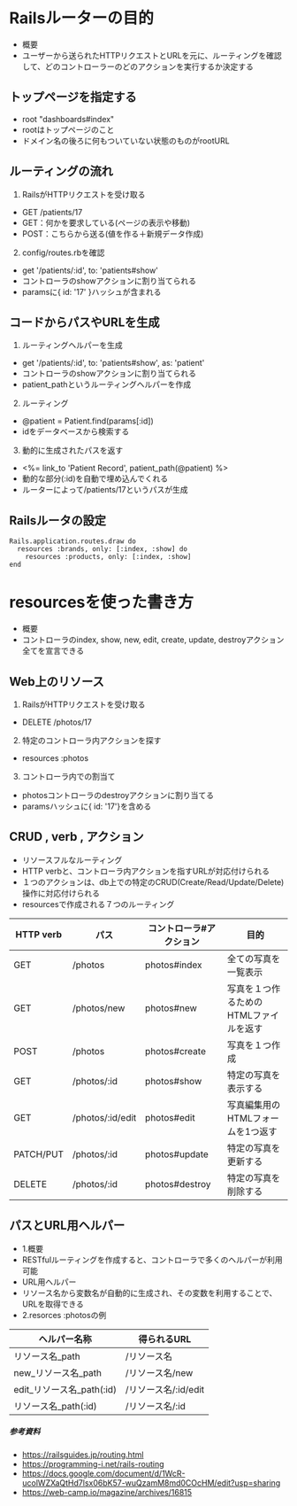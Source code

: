 # Railsルーターの目的
- 概要
 - ユーザーから送られたHTTPリクエストとURLを元に、ルーティングを確認して、どのコントローラーのどのアクションを実行するか決定する
## トップページを指定する
- root "dashboards#index"
 - rootはトップページのこと
 - ドメイン名の後ろに何もついていない状態のものがrootURL
## ルーティングの流れ
1. RailsがHTTPリクエストを受け取る
- GET /patients/17
 - GET：何かを要求している(ページの表示や移動)
 - POST：こちらから送る(値を作る＋新規データ作成)
2. config/routes.rbを確認
- get '/patients/:id', to: 'patients#show'
 - コントローラのshowアクションに割り当てられる
 - paramsに{ id: '17' }ハッシュが含まれる
## コードからパスやURLを生成
1. ルーティングヘルパーを生成
- get '/patients/:id', to: 'patients#show', as: 'patient'
 - コントローラのshowアクションに割り当てられる
 - patient_pathというルーティングヘルパーを作成
2. ルーティング
- @patient = Patient.find(params[:id])
 - idをデータベースから検索する
3. 動的に生成されたパスを返す
- <%= link_to 'Patient Record', patient_path(@patient) %>
 - 動的な部分(:id)を自動で埋め込んでくれる
 - ルーターによって/patients/17というパスが生成
## Railsルータの設定
```
Rails.application.routes.draw do
  resources :brands, only: [:index, :show] do
    resources :products, only: [:index, :show]
end
```
# resourcesを使った書き方
- 概要
 - コントローラのindex, show, new, edit, create, update, destroyアクション全てを宣言できる
## Web上のリソース
1. RailsがHTTPリクエストを受け取る
- DELETE /photos/17
2. 特定のコントローラ内アクションを探す
- resources :photos
3. コントローラ内での割当て
- photosコントローラのdestroyアクションに割り当てる
- paramsハッシュに{ id: '17'}を含める
## CRUD , verb , アクション
- リソースフルなルーティング
 - HTTP verbと、コントローラ内アクションを指すURLが対応付けられる
 - １つのアクションは、db上での特定のCRUD(Create/Read/Update/Delete)操作に対応付けられる
- resourcesで作成される７つのルーティング

| HTTP verb | パス | コントローラ#アクション | 目的 |
|---|---|---|---|
| GET | /photos | photos#index | 全ての写真を一覧表示 |
| GET | /photos/new | photos#new | 写真を１つ作るためのHTMLファイルを返す |
| POST | /photos | photos#create | 写真を１つ作成 |
| GET | /photos/:id | photos#show | 特定の写真を表示する |
| GET | /photos/:id/edit | photos#edit | 写真編集用のHTMLフォームを1つ返す |
| PATCH/PUT | /photos/:id | photos#update | 特定の写真を更新する |
| DELETE | /photos/:id | photos#destroy| 特定の写真を削除する |
## パスとURL用ヘルパー
- 1.概要
 - RESTfulルーティングを作成すると、コントローラで多くのヘルパーが利用可能
 - URL用ヘルパー
  - リソース名から変数名が自動的に生成され、その変数を利用することで、URLを取得できる
- 2.resorces :photosの例

| ヘルパー名称 | 得られるURL |
|---|---|
| リソース名_path | /リソース名 |
| new_リソース名_path | /リソース名/new |
| edit_リソース名_path(:id) | /リソース名/:id/edit |
| リソース名_path(:id) | /リソース名/:id |



##### 参考資料
- https://railsguides.jp/routing.html
- https://programming-i.net/rails-routing
- https://docs.google.com/document/d/1WcR-ucolWZXaQtHd7lsx06bK57-wuQzamM8md0COcHM/edit?usp=sharing
- https://web-camp.io/magazine/archives/16815
